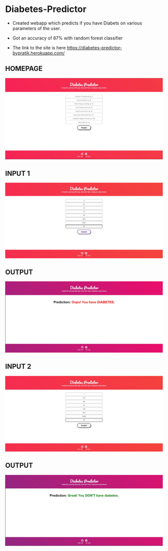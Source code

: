 # Diabetes-Predictor

* Created webapp which predicts if you have Diabets on various parameters of the user.
* Got an accuracy of 87% with random forest classifier

* The  link to the site is here
https://diabetes-predictor-bypratik.herokuapp.com/

## HOMEPAGE

![](readme_resources/Annotation%202020-06-24%20193029.jpg)


## INPUT 1

![](readme_resources/Annotation%202020-06-24%20192433.jpg)

## OUTPUT 

![](readme_resources/negative.jpg)


## INPUT 2

![](readme_resources/Annotation%202020-06-24%20192748.jpg)

## OUTPUT

![](readme_resources/positive.jp.jpg)

